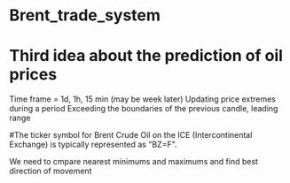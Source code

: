 # Brent_trade_system
# Third idea about the prediction of oil prices 
Time frame = 1d, 1h, 15 min (may be week later)
Updating price extremes during a period
Exceeding the boundaries of the previous candle, leading range


#The ticker symbol for Brent Crude Oil on the ICE (Intercontinental Exchange) is typically represented as "BZ=F".

We need to cmpare nearest minimums and maximums and find best direction of movement
